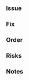 ### Issue

<!-- Why are you making this change? -->

### Fix

<!-- What changes did you make? -->

### Order

<!-- What order should the reviewer view your files? -->

### Risks

<!-- Key areas for the reviewer to focus on. -->

### Notes


